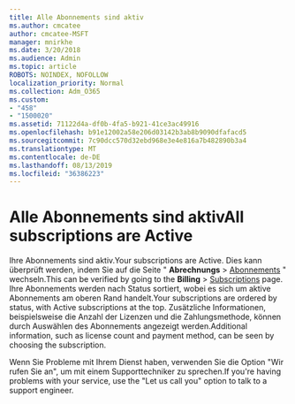 ```yaml
---
title: Alle Abonnements sind aktiv
ms.author: cmcatee
author: cmcatee-MSFT
manager: mnirkhe
ms.date: 3/20/2018
ms.audience: Admin
ms.topic: article
ROBOTS: NOINDEX, NOFOLLOW
localization_priority: Normal
ms.collection: Adm_O365
ms.custom:
- "458"
- "1500020"
ms.assetid: 71122d4a-df0b-4fa5-b921-41ce3ac49916
ms.openlocfilehash: b91e12002a58e206d03142b3ab8b9090dfafacd5
ms.sourcegitcommit: 7c90dcc570d32ebd968e3e4e816a7b482890b3a4
ms.translationtype: MT
ms.contentlocale: de-DE
ms.lasthandoff: 08/13/2019
ms.locfileid: "36386223"
---
```

# <a name="all-subscriptions-are-active"></a><span data-ttu-id="b434c-102">Alle Abonnements sind aktiv</span><span class="sxs-lookup"><span data-stu-id="b434c-102">All subscriptions are Active</span></span>

<span data-ttu-id="b434c-103">Ihre Abonnements sind aktiv.</span><span class="sxs-lookup"><span data-stu-id="b434c-103">Your subscriptions are Active.</span></span> <span data-ttu-id="b434c-104">Dies kann überprüft werden, indem Sie auf die Seite " **Abrechnungs** \> [Abonnements](https://go.microsoft.com/fwlink/p/?linkid=842054) " wechseln.</span><span class="sxs-lookup"><span data-stu-id="b434c-104">This can be verified by going to the **Billing** \> [Subscriptions](https://go.microsoft.com/fwlink/p/?linkid=842054) page.</span></span> <span data-ttu-id="b434c-105">Ihre Abonnements werden nach Status sortiert, wobei es sich um aktive Abonnements am oberen Rand handelt.</span><span class="sxs-lookup"><span data-stu-id="b434c-105">Your subscriptions are ordered by status, with Active subscriptions at the top.</span></span> <span data-ttu-id="b434c-106">Zusätzliche Informationen, beispielsweise die Anzahl der Lizenzen und die Zahlungsmethode, können durch Auswählen des Abonnements angezeigt werden.</span><span class="sxs-lookup"><span data-stu-id="b434c-106">Additional information, such as license count and payment method, can be seen by choosing the subscription.</span></span>
  
<span data-ttu-id="b434c-107">Wenn Sie Probleme mit Ihrem Dienst haben, verwenden Sie die Option "Wir rufen Sie an", um mit einem Supporttechniker zu sprechen.</span><span class="sxs-lookup"><span data-stu-id="b434c-107">If you're having problems with your service, use the "Let us call you" option to talk to a support engineer.</span></span>
